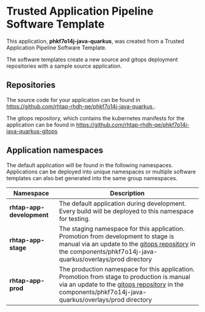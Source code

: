 # Trusted Application Pipeline Software Template

This application, **phkf7o14j-java-quarkus**, was created from a Trusted Application Pipeline Software Template.

The software templates create a new source and gitops deployment repositories with a sample source application. 

## Repositories

The source code for your application can be found in [https://github.com/rhtap-rhdh-qe/phkf7o14j-java-quarkus ](https://github.com/rhtap-rhdh-qe/phkf7o14j-java-quarkus ).
 
The gitops repository, which contains the kubernetes manifests for the application can be found in 
[https://github.com/rhtap-rhdh-qe/phkf7o14j-java-quarkus-gitops ](https://github.com/rhtap-rhdh-qe/phkf7o14j-java-quarkus-gitops ) 

## Application namespaces 

The default application will be found in the following namespaces. Applications can be deployed into unique namespaces or multiple software templates can also bet generated into the same group namespaces.  

|  Namespace   |  Description   |  
| -------- | -------- |   
| **rhtap-app-development** | The default application during development. Every build will be deployed to this namespace for testing. | 
| **rhtap-app-stage** | The staging namespace for this application. Promotion from development to stage is manual via an update to the [gitops repository](https://github.com/rhtap-rhdh-qe/phkf7o14j-java-quarkus-gitops ) in the components/phkf7o14j-java-quarkus/overlays/prod directory |  
| **rhtap-app-prod** | The production namespace for this application. Promotion from stage to production is manual via an update to the [gitops repository](https://github.com/rhtap-rhdh-qe/phkf7o14j-java-quarkus-gitops ) in the components/phkf7o14j-java-quarkus/overlays/prod directory | 